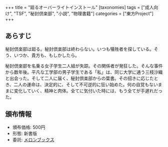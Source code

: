 +++
title = "廻るオーバーライトインストール"
[taxonomies]
tags = ["成人向け", "TSF", "秘封倶楽部", "小説", "物理書籍"]
categories = ["東方Project"]
+++

## あらすじ

秘封倶楽部は廻る。秘封倶楽部は終わらない。いつも犠牲者を探している。そう、いつか、貴方も、もしかしたら。

秘封倶楽部を名乗る女子学生二人組が失踪。その関係者が発狂した。そんな事件から数年後。平凡な工学部の男子学生である「私」は、同じ大学に通う三枝沙織と出会った。そして二人に届く、秘封倶楽部からの葉書。その招きに応じたとき、二人の運命は、決定的に、そして不可逆的に狂い始めた。何の自覚もないままに変化していく、精神と肉体。全てに気付いた時には、もう全てが手遅れだった。 

## 頒布情報

* 頒布価格: 500円
* 形態: 新書版
* 委託: [メロンブックス](https://www.melonbooks.co.jp/detail/detail.php?product_id=210146)
